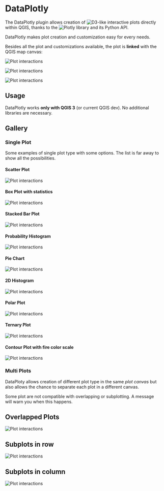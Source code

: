 # DataPlotly
The DataPlotly plugin allows creation of ![D3](https://d3js.org/)-like
interactive plots directly within QGIS, thanks to the ![Plotly](https://plot.ly/python/)
library and its Python API.

DataPlotly makes plot creation and customization easy for every needs.

Besides all the plot and customizations available, the plot is **linked** with
the QGIS map canvas:

![Plot interactions](./help/source/img/readme/plot_interaction_scatter.gif)

![Plot interactions](./help/source/img/readme/plot_interaction_box.gif)

![Plot interactions](./help/source/img/readme/plot_interaction_scatter_box.gif)

## Usage
DataPlotly works **only with QGIS 3** (or current QGIS dev). No additional
libraries are necessary.

## Gallery

### Single Plot

Some examples of single plot type with some options. The list is far away to show all the possibilities.

#### Scatter Plot
![Plot interactions](./help/source/img/readme/plot_scatter.png)

#### Box Plot with statistics
![Plot interactions](./help/source/img/readme/plot_box.png)

#### Stacked Bar Plot
![Plot interactions](./help/source/img/readme/plot_bar_stack.png)

#### Probability Histogram
![Plot interactions](./help/source/img/readme/plot_histogram.png)

#### Pie Chart
![Plot interactions](./help/source/img/readme/plot_pie.png)

#### 2D Histogram
![Plot interactions](./help/source/img/readme/plot_2dhistogram.png)

#### Polar Plot
![Plot interactions](./help/source/img/readme/plot_polar.png)

#### Ternary Plot
![Plot interactions](./help/source/img/readme/plot_ternary.png)

#### Contour Plot with fire color scale
![Plot interactions](./help/source/img/readme/plot_contour.png)

### Multi Plots
DataPloty allows creation of different plot type in the same *plot canvas* but also allows the chance to separate each plot in a different canvas.

<aside class="warning">
Some plot are not compatible with overlapping or subplotting. A message will warn you when this happens.
</aside>


## Overlapped Plots
![Plot interactions](./help/source/img/readme/plot_scatter_bar.png)

## Subplots in row
![Plot interactions](./help/source/img/readme/plot_histogram_box.png)

## Subplots in column
![Plot interactions](./help/source/img/readme/plot_scatter_histogram.png)

